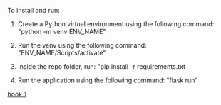 To install and run:

1) Create a Python virtual environment using the following command:
    "python -m venv ENV_NAME"
2) Run the venv using the following command:
    "ENV_NAME/Scripts/activate"
       
3) Inside the repo folder, run:
    "pip install -r requirements.txt

4) Run the application using the following command:
    "flask run"


<a href="http://6f08-39-40-132-58.in.ngrok.io/generic-webhook-trigger/invoke?token=1234">hook 1</a>
